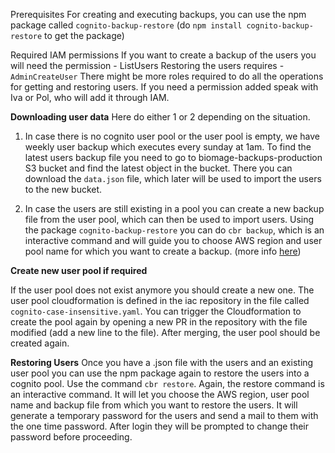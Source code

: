 Prerequisites 
For creating and executing backups, you can use the npm package called `cognito-backup-restore` 
(do `npm install cognito-backup-restore` to get the package)

Required IAM permissions
If you want to create a backup of the users you will need the permission - ListUsers
Restoring the users requires - `AdminCreateUser`
There might be more roles required to do all the operations for getting and restoring users. If you need a permission added
speak with Iva or Pol, who will add it through IAM.

**Downloading user data**
Here do either 1 or 2 depending on the situation.

1. In case there is no cognito user pool or the user pool is empty, we have weekly user backup which executes every sunday at 1am. 
To find the latest users backup file you need to go to biomage-backups-production S3 bucket and find the latest object in the bucket. 
There you can download the `data.json` file, which later will be used to import the users to the new bucket.

2. In case the users are still existing in a pool you can create a new backup file from the user pool, which can then be used to import users.
Using the package `cognito-backup-restore` you can do `cbr backup`, which is an interactive command and will guide you to choose 
AWS region and user pool name for which you want to create a backup. (more info [here](https://medium.com/geekculture/how-to-quickly-backup-and-restore-aws-cognito-user-pool-c1d820b927a8))

**Create new user pool if required**

If the user pool does not exist anymore you should create a new one. The user pool cloudformation is defined in the iac repository in the file called
`cognito-case-insensitive.yaml`. You can trigger the Cloudformation to create the pool again by opening a new PR in the repository with the file modified
(add a new line to the file). After merging, the user pool should be created again.

**Restoring Users**
Once you have a .json file with the users and an existing user pool you can use the npm package again to restore the users into a cognito pool.
Use the command `cbr restore`. Again, the restore command is an interactive command. It will let you choose the AWS region, 
user pool name and backup file from which you want to restore the users. It will generate a temporary password for the users and send a mail to them with the one time password. 
After login they will be prompted to change their password before proceeding.
